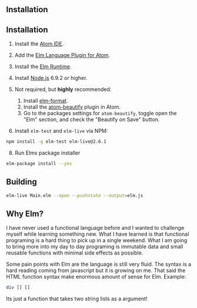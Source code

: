 
## Installation

## Installation

1. Install the [Atom IDE](https://atom.io/).

2. Add the [Elm Language Plugin for Atom](https://atom.io/packages/language-elm).

3. Install the [Elm Runtime](https://guide.elm-lang.org/install.html).

4. Install [Node.js](http://nodejs.org) 6.9.2 or higher.

5. Not required, but **highly** recommended:
    1. Install [elm-format](https://github.com/avh4/elm-format#installation-).
    2. Install the [atom-beautify](https://atom.io/packages/atom-beautify) plugin in Atom.
    3. Go to the packages settings for `atom-beautify`, toggle open the "Elm" section, and check the "Beautify on Save" button.

6. Install `elm-test` and `elm-live` via NPM:

```bash
npm install -g elm-test elm-live@2.6.1
```

8. Run Elms package installer
```bash
elm-package install --yes
```

## Building

```bash
elm-live Main.elm --open --pushstate --output=elm.js
```
## Why Elm?

I have never used a functional language before and I wanted to challenge myself while learning something new. What I have learned is that functional programing is a hard thing to pick up in a single weekend. What I am going to bring more into my day to day programing is immutable data and small reusable functions with minimal side effects as possible.

Some pain points with Elm are the language is still very fluid. The syntax is a hard reading coming from javascript but it is growing on me. That said the HTML function syntax make enormous amount of sense for Elm.
Example:
```elm
div [] []
```
Its just a function that takes two string lists as a argument!
